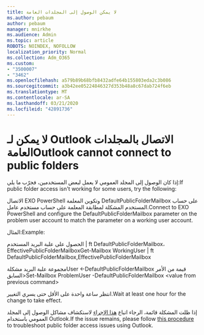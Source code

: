```yaml
---
title: لا يمكن الوصول إلى المجلدات العامة
ms.author: pebaum
author: pebaum
manager: mnirkhe
ms.audience: Admin
ms.topic: article
ROBOTS: NOINDEX, NOFOLLOW
localization_priority: Normal
ms.collection: Adm_O365
ms.custom:
- "3500007"
- "3462"
ms.openlocfilehash: a579b89b68bfb8432adfe64b155803eda2c3b086
ms.sourcegitcommit: a3b42ee05224846327d353b48a8c67dab724f6eb
ms.translationtype: MT
ms.contentlocale: ar-SA
ms.lasthandoff: 03/21/2020
ms.locfileid: "42891736"
---
```

# <a name="outlook-cannot-connect-to-public-folders"></a><span data-ttu-id="b4052-102">لا يمكن لـ Outlook الاتصال بالمجلدات العامة</span><span class="sxs-lookup"><span data-stu-id="b4052-102">Outlook cannot connect to public folders</span></span>

<span data-ttu-id="b4052-103">إذا كان الوصول إلى المجلد العمومي لا يعمل لبعض المستخدمين، فجرّب ما يلي:</span><span class="sxs-lookup"><span data-stu-id="b4052-103">If public folder access isn't working for some users, try the following:</span></span>

<span data-ttu-id="b4052-104">الاتصال EXO PowerShell وتكوين المعلمة DefaultPublicFolderMailbox على حساب المستخدم المشكلة لمطابقة المعلمة على حساب مستخدم عامل.</span><span class="sxs-lookup"><span data-stu-id="b4052-104">Connect to EXO PowerShell and configure the DefaultPublicFolderMailbox parameter on the problem user account to match the parameter on a working user account.</span></span>

<span data-ttu-id="b4052-105">المثال:</span><span class="sxs-lookup"><span data-stu-id="b4052-105">Example:</span></span>

<span data-ttu-id="b4052-106">الحصول على علبة البريد المستخدم | ft DefaultPublicFolderMailbox، EffectivePublicFolderMailbox</span><span class="sxs-lookup"><span data-stu-id="b4052-106">Get-Mailbox WorkingUser | ft DefaultPublicFolderMailbox,EffectivePublicFolderMailbox</span></span>

<span data-ttu-id="b4052-107">مجموعة علبة البريد مشكلةUser \<-DefaultPublicFolderMailbox قيمة من الأمر السابق></span><span class="sxs-lookup"><span data-stu-id="b4052-107">Set-Mailbox ProblemUser -DefaultPublicFolderMailbox \<value from previous command></span></span>

<span data-ttu-id="b4052-108">انتظر ساعة واحدة على الأقل حتى يسري التغيير.</span><span class="sxs-lookup"><span data-stu-id="b4052-108">Wait at least one hour for the change to take effect.</span></span>

<span data-ttu-id="b4052-109">إذا ظلت المشكلة قائمة، الرجاء اتباع [هذا الإجراء](https://aka.ms/pfcte) لاستكشاف مشاكل الوصول إلى المجلد العمومي باستخدام Outlook.</span><span class="sxs-lookup"><span data-stu-id="b4052-109">If the issue remains, please follow [this procedure](https://aka.ms/pfcte) to troubleshoot public folder access issues using Outlook.</span></span>